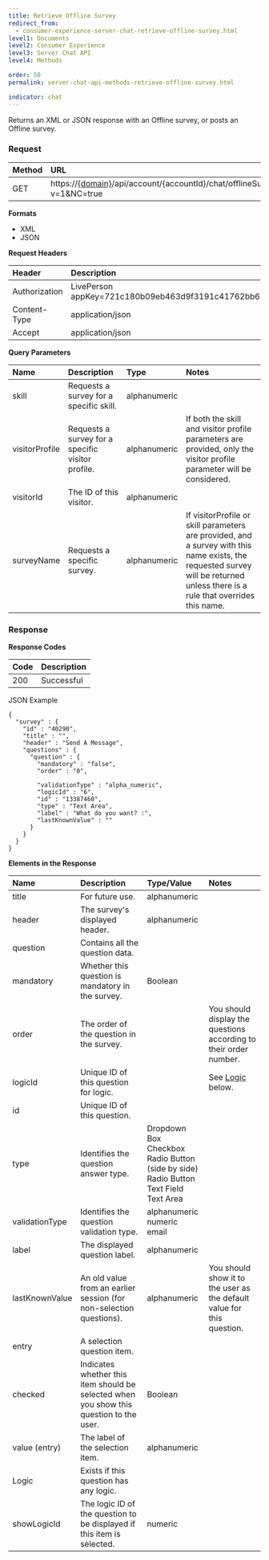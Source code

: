 ```yaml
---
title: Retrieve Offline Survey
redirect_from:
  - consumer-experience-server-chat-retrieve-offline-survey.html
level1: Documents
level2: Consumer Experience
level3: Server Chat API
level4: Methods

order: 50
permalink: server-chat-api-methods-retrieve-offline-survey.html

indicator: chat
---
```


Returns an XML or JSON response with an Offline survey, or posts an Offline survey.

### Request

| Method | URL  |
| :--- | :--- |
| GET | https://[{domain}](https://developers.liveperson.com/agent-domain-domain-api.html)/api/account/{accountId}/chat/offlineSurvey?v=1&NC=true |

**Formats**

- XML
- JSON

**Request Headers**

| Header | Description |
| :--- | :--- |
| Authorization | LivePerson appKey=721c180b09eb463d9f3191c41762bb68 |
| Content-Type | application/json |
| Accept | application/json |

**Query Parameters**

| Name  | Description | Type | Notes |
| :--- | :--- | :--- | :--- |
| skill | Requests a survey for a specific skill. | alphanumeric | |
| visitorProfile | Requests a survey for a specific visitor profile. |  alphanumeric | If both the skill and visitor profile parameters are provided, only the visitor profile parameter will be considered. |
| visitorId | The ID of this visitor. | alphanumeric | |
| surveyName | Requests a specific survey. | alphanumeric | If visitorProfile or skill parameters are provided, and a survey with this name exists, the requested survey will be returned unless there is a rule that overrides this name. |
  
### Response

**Response Codes**

| Code | Description |
| :--- | :--- |
| 200 | Successful |

JSON Example

    {
      "survey" : {
        "id" : "40290",
        "title" : "",
        "header" : "Send A Message",
        "questions" : {
          "question" : {
            "mandatory" : "false",
            "order" : "0",
    
            "validationType" : "alpha_numeric",
            "logicId" : "6",
            "id" : "13387460",
            "type" : "Text Area",
            "label" : "What do you want? :",
            "lastKnownValue" : ""
          }
        }
      }
    }

**Elements in the Response**

| Name | Description | Type/Value | Notes |
| :--- | :--- | :--- | :--- |
| title | For future use. | alphanumeric | |
| header | The survey's displayed header. | alphanumeric | |
| question | Contains all the question data. | | |
| mandatory | Whether this question is mandatory in the survey. | Boolean | |
| order | The order of the question in the survey. | | You should display the questions according to their order number. |
| logicId | Unique ID of this question for logic. | | See [Logic](#logic) below. |
| id |  Unique ID of this question. | | |
| type | Identifies the question answer type. | Dropdown Box <br> Checkbox <br> Radio Button (side by side) <br> Radio Button <br> Text Field <br> Text Area | |
| validationType | Identifies the question validation type.  | alphanumeric <br> numeric <br> email | |
| label | The displayed question label. | alphanumeric | |
| lastKnownValue | An old value from an earlier session (for non-selection questions). | alphanumeric | You should show it to the user as the default value for this question. |
| entry | A selection question item. | | |
| checked | Indicates whether this item should be selected when you show this question to the user. | Boolean | |
| value (entry) | The label of the selection item. | alphanumeric | |
| <a name="logic">Logic</a> | Exists if this question has any logic. | |
| showLogicId | The logic ID of the question to be displayed if this item is selected. | numeric | |
